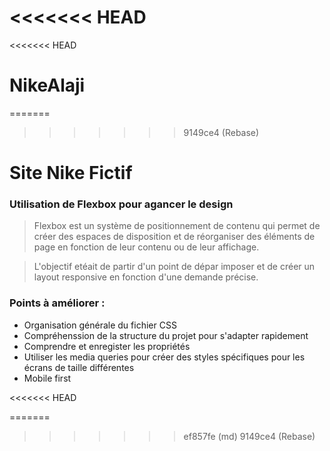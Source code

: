 <<<<<<< HEAD
=======
<<<<<<< HEAD
# NikeAlaji
=======
>>>>>>> 9149ce4 (Rebase)
# Site Nike Fictif

### Utilisation de Flexbox pour agancer le design

> Flexbox est un système de positionnement de contenu qui permet de créer des espaces de disposition et de réorganiser des éléments de page en fonction de leur contenu ou de leur affichage.

> L'objectif etéait de partir d'un point de dépar imposer et de créer un layout responsive en fonction d'une demande précise.

### Points à améliorer :

- Organisation générale du fichier CSS
- Compréhenssion de la structure du projet pour s'adapter rapidement
- Comprendre et enregister les propriétés
- Utiliser les media queries pour créer des styles spécifiques pour les écrans de taille différentes
- Mobile first

<<<<<<< HEAD

=======
>>>>>>> ef857fe (md)
>>>>>>> 9149ce4 (Rebase)
